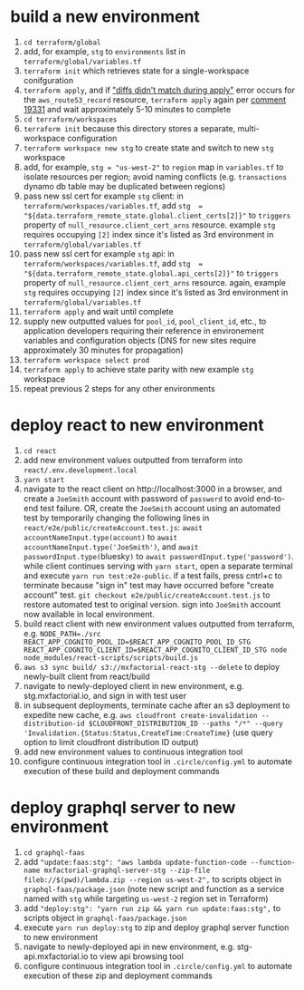 # build a new environment
1. `cd terraform/global`
1. add, for example, `stg` to `environments` list in `terraform/global/variables.tf`
1. `terraform init` which retrieves state for a single-workspace conifguration
1. `terraform apply`, and if ["diffs didn't match during apply"](https://github.com/hashicorp/terraform/issues/19331) error occurs for the `aws_route53_record` resource, `terraform apply` again per [comment 19331](https://github.com/hashicorp/terraform/issues/19331#issue-379115920) and wait approximately 5-10 minutes to complete
1. `cd terraform/workspaces`
1. `terraform init` because this directory stores a separate, multi-workspace configuration
1. `terraform workspace new stg` to create state and switch to new `stg` workspace
1. add, for example, `stg = "us-west-2"` to `region` map in `variables.tf` to isolate resources per region; avoid naming conflicts (e.g. `transactions` dynamo db table may be duplicated between regions)
1. pass new ssl cert for example `stg` client:  in `terraform/workspaces/variables.tf`, add `stg  = "${data.terraform_remote_state.global.client_certs[2]}"` to `triggers` property of `null_resource.client_cert_arns` resource. example `stg` requires occupying `[2]` index since it's listed as 3rd environment in `terraform/global/variables.tf`
1. pass new ssl cert for example `stg` api:  in `terraform/workspaces/variables.tf`, add `stg  = "${data.terraform_remote_state.global.api_certs[2]}"` to `triggers` property of `null_resource.client_cert_arns` resource. again, example `stg` requires occupying `[2]` index since it's listed as 3rd environment in `terraform/global/variables.tf`
1. `terraform apply` and wait until complete
1. supply new outputted values for `pool_id`, `pool_client_id`, etc., to application developers requiring their reference in environement variables and configuration objects (DNS for new sites require approximately 30 minutes for propagation)
1. `terraform workspace select prod`
1. `terraform apply` to achieve state parity with new example `stg` workspace
1. repeat previous 2 steps for any other environments

# deploy react to new environment
1. `cd react`
1. add new environment values outputted from terraform into `react/.env.development.local`
1. `yarn start`
1. navigate to the react client on http://localhost:3000 in a browser, and create a `JoeSmith` account with password of `password` to avoid end-to-end test failure. OR, create the `JoeSmith` account using an automated test by temporarily changing the following lines in `react/e2e/public/createAccount.test.js`: `await accountNameInput.type(account)` to `await accountNameInput.type('JoeSmith')`, and `await passwordInput.type(`bluesky`)` to `await passwordInput.type('password')`. while client continues serving with `yarn start`, open a separate terminal and execute `yarn run test:e2e-public`. if a test fails, press cntrl+c to terminate because "sign in" test may have occurred before "create account" test. `git checkout e2e/public/createAccount.test.js` to restore automated test to original version. sign into `JoeSmith` account now available in local environment.
1. build react client with new environment values outputted from terraform, e.g. `NODE_PATH=./src REACT_APP_COGNITO_POOL_ID=$REACT_APP_COGNITO_POOL_ID_STG REACT_APP_COGNITO_CLIENT_ID=$REACT_APP_COGNITO_CLIENT_ID_STG node node_modules/react-scripts/scripts/build.js`
1. `aws s3 sync build/ s3://mxfactorial-react-stg --delete` to deploy newly-built client from react/build
1. navigate to newly-deployed client in new environment, e.g. stg.mxfactorial.io, and sign in with test user
1. in subsequent deployments, terminate cache after an s3 deployment to expedite new cache, e.g. `aws cloudfront create-invalidation --distribution-id $CLOUDFRONT_DISTRIBUTION_ID --paths "/*" --query 'Invalidation.{Status:Status,CreateTime:CreateTime}` (use query option to limit cloudfront distribution ID output)
1. add new environment values to continuous integration tool
1. configure continuous integration tool in `.circle/config.yml` to automate execution of these build and deployment commands

# deploy graphql server to new environment
1. `cd graphql-faas`
1. add `"update:faas:stg": "aws lambda update-function-code --function-name mxfactorial-graphql-server-stg --zip-file fileb://$(pwd)/lambda.zip --region us-west-2",` to scripts object in `graphql-faas/package.json` (note new script and function as a service named with `stg` while targeting `us-west-2` region set in Terraform)
1. add `"deploy:stg": "yarn run zip && yarn run update:faas:stg",` to scripts object in `graphql-faas/package.json`
1. execute `yarn run deploy:stg` to zip and deploy graphql server function to new environment
1. navigate to newly-deployed api in new environment, e.g. stg-api.mxfactorial.io to view api browsing tool
1. configure continuous integration tool in `.circle/config.yml` to automate execution of these zip and deployment commands